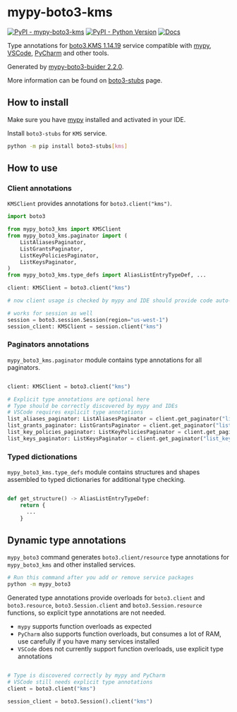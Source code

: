 # mypy-boto3-kms

[![PyPI - mypy-boto3-kms](https://img.shields.io/pypi/v/mypy-boto3-kms.svg?color=blue)](https://pypi.org/project/mypy-boto3-kms)
[![PyPI - Python Version](https://img.shields.io/pypi/pyversions/mypy-boto3-kms.svg?color=blue)](https://pypi.org/project/mypy-boto3-kms)
[![Docs](https://img.shields.io/readthedocs/mypy-boto3-builder.svg?color=blue)](https://mypy-boto3-builder.readthedocs.io/)

Type annotations for
[boto3.KMS 1.14.19](https://boto3.amazonaws.com/v1/documentation/api/1.14.19/reference/services/kms.html#KMS) service
compatible with [mypy](https://github.com/python/mypy), [VSCode](https://code.visualstudio.com/),
[PyCharm](https://www.jetbrains.com/pycharm/) and other tools.

Generated by [mypy-boto3-buider 2.2.0](https://github.com/vemel/mypy_boto3_builder).

More information can be found on [boto3-stubs](https://pypi.org/project/boto3-stubs/) page.

## How to install

Make sure you have [mypy](https://github.com/python/mypy) installed and activated in your IDE.

Install `boto3-stubs` for `KMS` service.

```bash
python -m pip install boto3-stubs[kms]
```

## How to use

### Client annotations

`KMSClient` provides annotations for `boto3.client("kms")`.

```python
import boto3

from mypy_boto3_kms import KMSClient
from mypy_boto3_kms.paginator import (
    ListAliasesPaginator,
    ListGrantsPaginator,
    ListKeyPoliciesPaginator,
    ListKeysPaginator,
)
from mypy_boto3_kms.type_defs import AliasListEntryTypeDef, ...

client: KMSClient = boto3.client("kms")

# now client usage is checked by mypy and IDE should provide code auto-complete

# works for session as well
session = boto3.session.Session(region="us-west-1")
session_client: KMSClient = session.client("kms")
```

### Paginators annotations

`mypy_boto3_kms.paginator` module contains type annotations for all paginators.

```python

client: KMSClient = boto3.client("kms")

# Explicit type annotations are optional here
# Type should be correctly discovered by mypy and IDEs
# VSCode requires explicit type annotations
list_aliases_paginator: ListAliasesPaginator = client.get_paginator("list_aliases")
list_grants_paginator: ListGrantsPaginator = client.get_paginator("list_grants")
list_key_policies_paginator: ListKeyPoliciesPaginator = client.get_paginator("list_key_policies")
list_keys_paginator: ListKeysPaginator = client.get_paginator("list_keys")
```







### Typed dictionations

`mypy_boto3_kms.type_defs` module contains structures and shapes assembled
to typed dictionaries for additional type checking.

```python

def get_structure() -> AliasListEntryTypeDef:
    return {
      ...
    }
```


## Dynamic type annotations

`mypy_boto3` command generates `boto3.client/resource` type annotations for
`mypy_boto3_kms` and other installed services.

```bash
# Run this command after you add or remove service packages
python -m mypy_boto3
```

Generated type annotations provide overloads for `boto3.client` and `boto3.resource`,
`boto3.Session.client` and `boto3.Session.resource` functions,
so explicit type annotations are not needed.

- `mypy` supports function overloads as expected
- `PyCharm` also supports function overloads, but consumes a lot of RAM, use carefully if you have many services installed
- `VSCode` does not currently support function overloads, use explicit type annotations

```python

# Type is discovered correctly by mypy and PyCharm
# VSCode still needs explicit type annotations
client = boto3.client("kms")

session_client = boto3.Session().client("kms")
```
